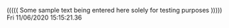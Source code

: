 ((((( Some sample text being entered here solely for testing purposes ))))) Fri 11/06/2020 15:15:21.36
